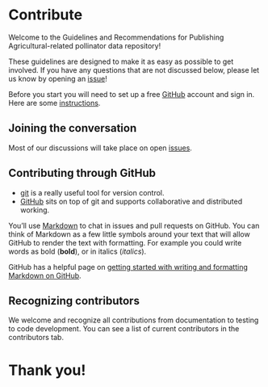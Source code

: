 # Contribute

Welcome to the Guidelines and Recommendations for Publishing Agricultural-related pollinator data repository!

These guidelines are designed to make it as easy as possible to get involved. If you have any questions that are not discussed below, please let us know by opening an [issue](https://github.com/zedomel/worldfair-agrobio/issues/new/choose)!

Before you start you will need to set up a free [GitHub](https://github.com/signup) account and sign in. Here are some [instructions](https://help.github.com/articles/signing-up-for-a-new-github-account).

## Joining the conversation

Most of our discussions will take place on open [issues](https://github.com/zedomel/worldfair-agrobio/issues).

## Contributing through GitHub

- [git](https://git-scm.com/) is a really useful tool for version control.
- [GitHub](https://github.com/) sits on top of git and supports collaborative and distributed working.

You’ll use [Markdown](https://daringfireball.net/projects/markdown) to chat in issues and pull requests on GitHub. You can think of Markdown as a few little symbols around your text that will allow GitHub to render the text with formatting. For example you could write words as bold (**bold**), or in italics (*italics*).

GitHub has a helpful page on [getting started with writing and formatting Markdown on GitHub](https://help.github.com/articles/getting-started-with-writing-and-formatting-on-github).

## Recognizing contributors

We welcome and recognize all contributions from documentation to testing to code development. You can see a list of current contributors in the contributors tab.

# Thank you!

